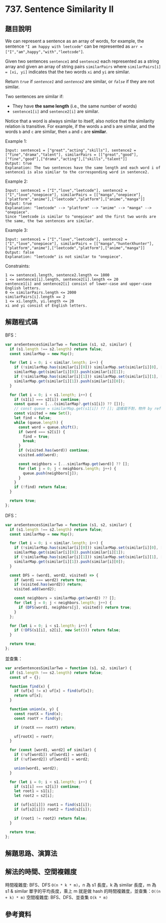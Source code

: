 # 737. Sentence Similarity II

## 題目說明

We can represent a sentence as an array of words, for example, the sentence `"I am happy with leetcode"` can be represented as `arr = ["I","am",happy","with","leetcode"]`.

Given two sentences `sentence1` and `sentence2` each represented as a string array and given an array of string pairs `similarPairs` where `similarPairs[i] = [xi, yi]` indicates that the two words `xi` and `yi` are similar.

Return *`true`* if *`sentence1`* and *`sentence2`* are similar, or *`false`* if they are not similar.

Two sentences are similar if:

* They have **the same length** (i.e., the same number of words)
* `sentence1[i]` and `sentence2[i]` are similar.

Notice that a word is always similar to itself, also notice that the similarity relation is transitive. For example, if the words `a` and `b` are similar, and the words `b` and `c` are similar, then `a` and `c` are **similar**.

Example 1:

```
Input: sentence1 = ["great","acting","skills"], sentence2 = ["fine","drama","talent"], similarPairs = [["great","good"],["fine","good"],["drama","acting"],["skills","talent"]]
Output: true
Explanation: The two sentences have the same length and each word i of sentence1 is also similar to the corresponding word in sentence2.
```

Example 2:

```
Input: sentence1 = ["I","love","leetcode"], sentence2 = ["I","love","onepiece"], similarPairs = [["manga","onepiece"],["platform","anime"],["leetcode","platform"],["anime","manga"]]
Output: true
Explanation: "leetcode" --> "platform" --> "anime" --> "manga" --> "onepiece".
Since "leetcode is similar to "onepiece" and the first two words are the same, the two sentences are similar.
```

Example 3:

```
Input: sentence1 = ["I","love","leetcode"], sentence2 = ["I","love","onepiece"], similarPairs = [["manga","hunterXhunter"],["platform","anime"],["leetcode","platform"],["anime","manga"]]
Output: false
Explanation: "leetcode" is not similar to "onepiece".
```

Constraints:

```
1 <= sentence1.length, sentence2.length <= 1000
1 <= sentence1[i].length, sentence2[i].length <= 20
sentence1[i] and sentence2[i] consist of lower-case and upper-case English letters.
0 <= similarPairs.length <= 2000
similarPairs[i].length == 2
1 <= xi.length, yi.length <= 20
xi and yi consist of English letters.
```

## 解題程式碼

BFS：

```javascript
var areSentencesSimilarTwo = function (s1, s2, similar) {
  if (s1.length !== s2.length) return false;
  const similarMap = new Map();

  for (let i = 0; i < similar.length; i++) {
    if (!similarMap.has(similar[i][0])) similarMap.set(similar[i][0], []);
    similarMap.get(similar[i][0]).push(similar[i][1]);
    if (!similarMap.has(similar[i][1])) similarMap.set(similar[i][1], []);
    similarMap.get(similar[i][1]).push(similar[i][0]);
  }

  for (let i = 0; i < s1.length; i++) {
    if (s1[i] === s2[i]) continue;
    const queue = [...(similarMap?.get(s1[i]) ?? [])];
    // const queue = similarMap.get(s1[i]) ?? []; 這樣寫不對，物件 by reference 問題
    const visited = new Set();
    let find = false;
    while (queue.length) {
      const word = queue.shift();
      if (word === s2[i]) {
        find = true;
        break;
      }
      if (visited.has(word)) continue;
      visited.add(word);

      const neighbors = [...similarMap.get(word)] ?? [];
      for (let j = 0; j < neighbors.length; j++) {
        queue.push(neighbors[j]);
      }
    }
    if (!find) return false;
  }

  return true;
};
```

DFS：

```javascript
var areSentencesSimilarTwo = function (s1, s2, similar) {
  if (s1.length !== s2.length) return false;
  const similarMap = new Map();

  for (let i = 0; i < similar.length; i++) {
    if (!similarMap.has(similar[i][0])) similarMap.set(similar[i][0], []);
    similarMap.get(similar[i][0]).push(similar[i][1]);
    if (!similarMap.has(similar[i][1])) similarMap.set(similar[i][1], []);
    similarMap.get(similar[i][1]).push(similar[i][0]);
  }

  const DFS = (word1, word2, visited) => {
    if (word1 === word2) return true;
    if (visited.has(word2)) return;
    visited.add(word2);

    const neighbors = similarMap.get(word2) ?? [];
    for (let j = 0; j < neighbors.length; j++) {
      if (DFS(word1, neighbors[j], visited)) return true;
    }
  };

  for (let i = 0; i < s1.length; i++) {
    if (!DFS(s1[i], s2[i], new Set())) return false;
  }

  return true;
};
```

並查集：

```javascript
var areSentencesSimilarTwo = function (s1, s2, similar) {
  if (s1.length !== s2.length) return false;
  const uf = {};

  function find(x) {
    if (uf[x] != x) uf[x] = find(uf[x]);
    return uf[x];
  }

  function union(x, y) {
    const rootX = find(x);
    const rootY = find(y);

    if (rootX === rootY) return;

    uf[rootX] = rootY;
  }

  for (const [word1, word2] of similar) {
    if (!uf[word1]) uf[word1] = word1;
    if (!uf[word2]) uf[word2] = word2;

    union(word1, word2);
  }

  for (let i = 0; i < s1.length; i++) {
    if (s1[i] === s2[i]) continue;
    let root1 = s1[i];
    let root2 = s2[i];

    if (uf[s1[i]]) root1 = find(s1[i]);
    if (uf[s2[i]]) root2 = find(s2[i]);

    if (root1 != root2) return false;
  }

  return true;
};
```

## 解題思路、演算法

## 解法的時間、空間複雜度

時間複雜度: BFS、DFS `O(n * k * m)`，n 為 s1 長度，k 為 similar 長度，m 為 s1 & similar 單字的平均長度，乘上 m 就是做 hash 的時間複雜度，並查集：`O((n + k) * m)`
空間複雜度: BFS、DFS、並查集 `O(k * m)`

## 參考資料
